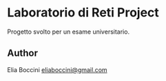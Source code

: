 # Laboratorio di Reti Project

Progetto svolto per un esame universitario.

## Author 

Elia Boccini eliaboccini@gmail.com
